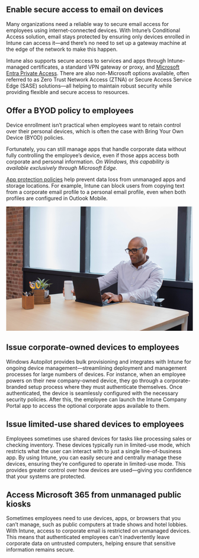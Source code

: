 ## Enable secure access to email on devices

Many organizations need a reliable way to secure email access for employees using internet-connected devices. With Intune’s Conditional Access solution, email stays protected by ensuring only devices enrolled in Intune can access it—and there’s no need to set up a gateway machine at the edge of the network to make this happen.

Intune also supports secure access to services and apps through Intune-managed certificates, a standard VPN gateway or proxy, and [Microsoft Entra Private Access](/entra/global-secure-access/concept-private-access). There are also non-Microsoft options available, often referred to as Zero Trust Network Access (ZTNA) or Secure Access Service Edge (SASE) solutions—all helping to maintain robust security while providing flexible and secure access to resources.

## Offer a BYOD policy to employees

Device enrollment isn’t practical when employees want to retain control over their personal devices, which is often the case with Bring Your Own Device (BYOD) policies.

Fortunately, you can still manage apps that handle corporate data without fully controlling the employee’s device, even if those apps access both corporate and personal information. *On Windows, this capability is available exclusively through Microsoft Edge.*

[App protection policies](/mem/intune/apps/app-protection-policy) help prevent data loss from unmanaged apps and storage locations. For example, Intune can block users from copying text from a corporate email profile to a personal email profile, even when both profiles are configured in Outlook Mobile.

![A photograph of an employee smiling while working on a laptop at a desk in an office building.](../media/intune-worker.png)

## Issue corporate-owned devices to employees

Windows Autopilot provides bulk provisioning and integrates with Intune for ongoing device management—streamlining deployment and management processes for large numbers of devices. For instance, when an employee powers on their new company-owned device, they go through a corporate-branded setup process where they must authenticate themselves. Once authenticated, the device is seamlessly configured with the necessary security policies. After this, the employee can launch the Intune Company Portal app to access the optional corporate apps available to them.

## Issue limited-use shared devices to employees

Employees sometimes use shared devices for tasks like processing sales or checking inventory. These devices typically run in limited-use mode, which restricts what the user can interact with to just a single line-of-business app. By using Intune, you can easily secure and centrally manage these devices, ensuring they’re configured to operate in limited-use mode. This provides greater control over how devices are used—giving you confidence that your systems are protected.

## Access Microsoft 365 from unmanaged public kiosks

Sometimes employees need to use devices, apps, or browsers that you can’t manage, such as public computers at trade shows and hotel lobbies. With Intune, access to corporate email is restricted on unmanaged devices. This means that authenticated employees can't inadvertently leave corporate data on untrusted computers, helping ensure that sensitive information remains secure.